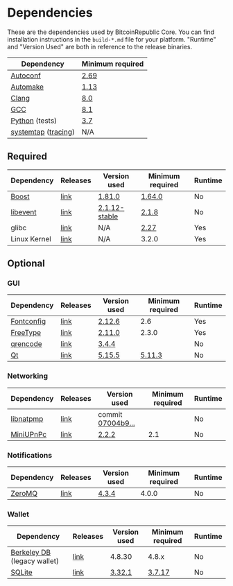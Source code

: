 # Dependencies

These are the dependencies used by BitcoinRepublic Core.
You can find installation instructions in the `build-*.md` file for your platform.
"Runtime" and "Version Used" are both in reference to the release binaries.

| Dependency | Minimum required |
| --- | --- |
| [Autoconf](https://www.gnu.org/software/autoconf/) | [2.69](https://github.com/sherkitty/bitcoinrepublic.git/17769) |
| [Automake](https://www.gnu.org/software/automake/) | [1.13](https://github.com/sherkitty/bitcoinrepublic.git/18290) |
| [Clang](https://clang.llvm.org) | [8.0](https://github.com/sherkitty/bitcoinrepublic.git/24164) |
| [GCC](https://gcc.gnu.org) | [8.1](https://github.com/sherkitty/bitcoinrepublic.git/23060) |
| [Python](https://www.python.org) (tests) | [3.7](https://github.com/sherkitty/bitcoinrepublic.git/26226) |
| [systemtap](https://sourceware.org/systemtap/) ([tracing](tracing.md))| N/A |

## Required

| Dependency | Releases | Version used | Minimum required | Runtime |
| --- | --- | --- | --- | --- |
| [Boost](../depends/packages/boost.mk) | [link](https://www.boost.org/users/download/) | [1.81.0](https://github.com/sherkitty/bitcoinrepublic.git/26557) | [1.64.0](https://github.com/sherkitty/bitcoinrepublic.git/22320) | No |
| [libevent](../depends/packages/libevent.mk) | [link](https://github.com/libevent/libevent/releases) | [2.1.12-stable](https://github.com/sherkitty/bitcoinrepublic.git/21991) | [2.1.8](https://github.com/sherkitty/bitcoinrepublic.git/24681) | No |
| glibc | [link](https://www.gnu.org/software/libc/) | N/A | [2.27](https://github.com/sherkitty/bitcoinrepublic.git/27029) | Yes |
| Linux Kernel | [link](https://www.kernel.org/) | N/A | 3.2.0 | Yes |

## Optional

### GUI
| Dependency | Releases | Version used | Minimum required | Runtime |
| --- | --- | --- | --- | --- |
| [Fontconfig](../depends/packages/fontconfig.mk) | [link](https://www.freedesktop.org/wiki/Software/fontconfig/) | [2.12.6](https://github.com/sherkitty/bitcoinrepublic.git/23495) | 2.6 | Yes |
| [FreeType](../depends/packages/freetype.mk) | [link](https://freetype.org) | [2.11.0](https://github.com/sherkitty/bitcoinrepublic/commit/01544dd78ccc0b0474571da854e27adef97137fb) | 2.3.0 | Yes |
| [qrencode](../depends/packages/qrencode.mk) | [link](https://fukuchi.org/works/qrencode/) | [3.4.4](https://github.com/sherkitty/bitcoinrepublic.git/6373) | | No |
| [Qt](../depends/packages/qt.mk) | [link](https://download.qt.io/official_releases/qt/) | [5.15.5](https://github.com/sherkitty/bitcoinrepublic.git/25719) | [5.11.3](https://github.com/sherkitty/bitcoinrepublic.git/24132) | No |

### Networking
| Dependency | Releases | Version used | Minimum required | Runtime |
| --- | --- | --- | --- | --- |
| [libnatpmp](../depends/packages/libnatpmp.mk) | [link](https://github.com/miniupnp/libnatpmp/) | commit [07004b9...](https://github.com/sherkitty/bitcoinrepublic.git/25917) | | No |
| [MiniUPnPc](../depends/packages/miniupnpc.mk) | [link](https://miniupnp.tuxfamily.org/) | [2.2.2](https://github.com/sherkitty/bitcoinrepublic.git/20421) | 2.1 | No |

### Notifications
| Dependency | Releases | Version used | Minimum required | Runtime |
| --- | --- | --- | --- | --- |
| [ZeroMQ](../depends/packages/zeromq.mk) | [link](https://github.com/zeromq/libzmq/releases) | [4.3.4](https://github.com/sherkitty/bitcoinrepublic.git/23956) | 4.0.0 | No |

### Wallet
| Dependency | Releases | Version used | Minimum required | Runtime |
| --- | --- | --- | --- | --- |
| [Berkeley DB](../depends/packages/bdb.mk) (legacy wallet) | [link](https://www.oracle.com/technetwork/database/database-technologies/berkeleydb/downloads/index.html) | 4.8.30 | 4.8.x | No |
| [SQLite](../depends/packages/sqlite.mk) | [link](https://sqlite.org) | [3.32.1](https://github.com/sherkitty/bitcoinrepublic.git/19077) | [3.7.17](https://github.com/sherkitty/bitcoinrepublic.git/19077) | No |
